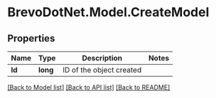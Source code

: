 # BrevoDotNet.Model.CreateModel

## Properties

Name | Type | Description | Notes
------------ | ------------- | ------------- | -------------
**Id** | **long** | ID of the object created | 

[[Back to Model list]](../../README.md#documentation-for-models) [[Back to API list]](../../README.md#documentation-for-api-endpoints) [[Back to README]](../../README.md)

